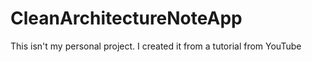 # CleanArchitectureNoteApp
This isn't my personal project. I created it from a tutorial from YouTube 
